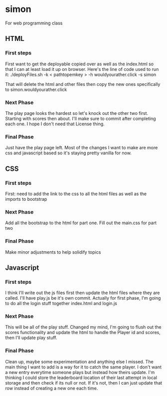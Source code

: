 # simon
For web programming class

## HTML
### First steps
First want to get the deployable copied over as well as the index.html so that I can at least load it up on browser. Here's the line of code used to run it: 
./deployFiles.sh -k < pathtopemkey > -h wouldyourather.click -s simon

That will delete the html and other files then copy the new ones specifically to simon.wouldyourather.click

### Next Phase
The play page looks the hardest so let's knock out the other two first. Starting with scores then about. I'll make sure to commit after completing each one. I hope I don't need that License thing.

### Final Phase
Just have the play page left. Most of the changes I want to make are more css and javascript based so it's staying pretty vanilla for now.

## CSS
### First steps
First: need to add the link to the css to all the html files as well as the imports to bootstrap

### Next Phase
Add all the bootstrap to the html for part one. Fill out the main.css for part two

### Final Phase
Make minor adjustments to help solidify topics

## Javascript
### First steps
I think I'll write out the js files first then update the html files where they are called. I'll have play.js be it's own commit.
Actually for first phase, I'm going to do all the login stuff together index.html and login.js

### Next Phase
This will be all of the play stuff. Changed my mind, I'm going to flush out the scores functionality and update the html to handle the Player id and scores, then I'll update play stuff.

### Final Phase
Clean up, maybe some experimentation and anything else I missed.
The main thing I want to add is a way for it to catch the same player. I don't want a new entry everytime someone plays but instead how theirs update. I'm thinking I could store the leaderboard location of their last attempt in local storage and then check if its null or not. If it's not, then I can just update that row instead of creating a new one each time.
